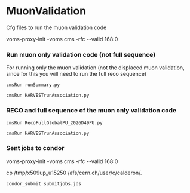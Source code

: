 # MuonValidation
Cfg files to run the muon validation code 

voms-proxy-init -voms cms -rfc --valid 168:0                                                                                         

### Run muon only validation code (not full sequence)

For running only the muon validation (not the displaced muon validation, since for this you will need to run the full reco sequence)

```
cmsRun runSummary.py 
```

``` 
cmsRun HARVESTrunAssociation.py
``` 

### RECO and full sequence of the muon only validation code

```                                                                                                                                 
cmsRun RecoFullGlobalPU_2026D49PU.py
```   

```
cmsRun HARVESTrunAssociation.py
```


### Sent jobs to condor

voms-proxy-init -voms cms -rfc --valid 168:0

cp /tmp/x509up_u15250  /afs/cern.ch/user/c/calderon/. 


```
condor_submit submitjobs.jds      
```
